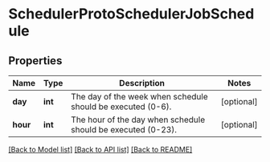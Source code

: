 # SchedulerProtoSchedulerJobSchedule

## Properties
Name | Type | Description | Notes
------------ | ------------- | ------------- | -------------
**day** | **int** | The day of the week when schedule should be executed (0-6). | [optional] 
**hour** | **int** | The hour of the day when schedule should be executed (0-23). | [optional] 

[[Back to Model list]](../README.md#documentation-for-models) [[Back to API list]](../README.md#documentation-for-api-endpoints) [[Back to README]](../README.md)


